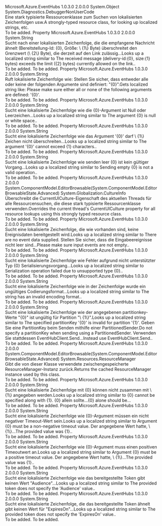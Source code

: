 <Type Name="Resources" FullName="Microsoft.Azure.EventHubs.Resources">
  <TypeSignature Language="C#" Value="public class Resources" />
  <TypeSignature Language="ILAsm" Value=".class public auto ansi beforefieldinit Resources extends System.Object" />
  <TypeSignature Language="DocId" Value="T:Microsoft.Azure.EventHubs.Resources" />
  <TypeSignature Language="VB.NET" Value="Public Class Resources" />
  <TypeSignature Language="F#" Value="type Resources = class" />
  <AssemblyInfo>
    <AssemblyName>Microsoft.Azure.EventHubs</AssemblyName>
    <AssemblyVersion>1.0.3.0</AssemblyVersion>
    <AssemblyVersion>2.0.0.0</AssemblyVersion>
  </AssemblyInfo>
  <Base>
    <BaseTypeName>System.Object</BaseTypeName>
  </Base>
  <Interfaces />
  <Attributes>
    <Attribute>
      <AttributeName>System.Diagnostics.DebuggerNonUserCode</AttributeName>
    </Attribute>
  </Attributes>
  <Docs>
    <summary>
               <span data-ttu-id="bdd46-101">Eine stark typisierte Ressourcenklasse zum Suchen von lokalisierten Zeichenfolgen usw.</span><span class="sxs-lookup"><span data-stu-id="bdd46-101">A strongly-typed resource class, for looking up localized strings, etc.</span></span>
            </summary>
    <remarks>To be added.</remarks>
  </Docs>
  <Members>
    <Member MemberName="AmqpMessageSizeExceeded">
      <MemberSignature Language="C#" Value="public static string AmqpMessageSizeExceeded { get; }" />
      <MemberSignature Language="ILAsm" Value=".property string AmqpMessageSizeExceeded" />
      <MemberSignature Language="DocId" Value="P:Microsoft.Azure.EventHubs.Resources.AmqpMessageSizeExceeded" />
      <MemberSignature Language="VB.NET" Value="Public Shared ReadOnly Property AmqpMessageSizeExceeded As String" />
      <MemberSignature Language="F#" Value="member this.AmqpMessageSizeExceeded : string" Usage="Microsoft.Azure.EventHubs.Resources.AmqpMessageSizeExceeded" />
      <MemberType>Property</MemberType>
      <AssemblyInfo>
        <AssemblyName>Microsoft.Azure.EventHubs</AssemblyName>
        <AssemblyVersion>1.0.3.0</AssemblyVersion>
        <AssemblyVersion>2.0.0.0</AssemblyVersion>
      </AssemblyInfo>
      <ReturnValue>
        <ReturnType>System.String</ReturnType>
      </ReturnValue>
      <Docs>
        <summary>
               <span data-ttu-id="bdd46-102">Sucht nach einer lokalisierten Zeichenfolge, die die empfangene Nachricht ähnelt (Bereitstellung-Id: {0}, Größe: \ {1\} Byte) überschreitet den Grenzwert (\ {2\} Byte), die derzeit auf den Link zulässig...</span><span class="sxs-lookup"><span data-stu-id="bdd46-102">Looks up a localized string similar to The received message (delivery-id:{0}, size:{1} bytes) exceeds the limit ({2} bytes) currently allowed on the link..</span></span>
            </summary>
        <value>To be added.</value>
        <remarks>To be added.</remarks>
      </Docs>
    </Member>
    <Member MemberName="ArgumentInvalidCombination">
      <MemberSignature Language="C#" Value="public static string ArgumentInvalidCombination { get; }" />
      <MemberSignature Language="ILAsm" Value=".property string ArgumentInvalidCombination" />
      <MemberSignature Language="DocId" Value="P:Microsoft.Azure.EventHubs.Resources.ArgumentInvalidCombination" />
      <MemberSignature Language="VB.NET" Value="Public Shared ReadOnly Property ArgumentInvalidCombination As String" />
      <MemberSignature Language="F#" Value="member this.ArgumentInvalidCombination : string" Usage="Microsoft.Azure.EventHubs.Resources.ArgumentInvalidCombination" />
      <MemberType>Property</MemberType>
      <AssemblyInfo>
        <AssemblyName>Microsoft.Azure.EventHubs</AssemblyName>
        <AssemblyVersion>1.0.3.0</AssemblyVersion>
        <AssemblyVersion>2.0.0.0</AssemblyVersion>
      </AssemblyInfo>
      <ReturnValue>
        <ReturnType>System.String</ReturnType>
      </ReturnValue>
      <Docs>
        <summary>
               <span data-ttu-id="bdd46-103">Ruft lokalisierte Zeichenfolge wie: Stellen Sie sicher, dass entweder alle oder keine der folgenden Argumente sind definiert: "{0}".</span><span class="sxs-lookup"><span data-stu-id="bdd46-103">Gets localized string like: Please make sure either all or none of the following arguments are defined: '{0}'.</span></span>
            </summary>
        <value>To be added.</value>
        <remarks>To be added.</remarks>
      </Docs>
    </Member>
    <Member MemberName="ArgumentNullOrWhiteSpace">
      <MemberSignature Language="C#" Value="public static string ArgumentNullOrWhiteSpace { get; }" />
      <MemberSignature Language="ILAsm" Value=".property string ArgumentNullOrWhiteSpace" />
      <MemberSignature Language="DocId" Value="P:Microsoft.Azure.EventHubs.Resources.ArgumentNullOrWhiteSpace" />
      <MemberSignature Language="VB.NET" Value="Public Shared ReadOnly Property ArgumentNullOrWhiteSpace As String" />
      <MemberSignature Language="F#" Value="member this.ArgumentNullOrWhiteSpace : string" Usage="Microsoft.Azure.EventHubs.Resources.ArgumentNullOrWhiteSpace" />
      <MemberType>Property</MemberType>
      <AssemblyInfo>
        <AssemblyName>Microsoft.Azure.EventHubs</AssemblyName>
        <AssemblyVersion>1.0.3.0</AssemblyVersion>
        <AssemblyVersion>2.0.0.0</AssemblyVersion>
      </AssemblyInfo>
      <ReturnValue>
        <ReturnType>System.String</ReturnType>
      </ReturnValue>
      <Docs>
        <summary>
               <span data-ttu-id="bdd46-104">Sucht eine lokalisierte Zeichenfolge wie die {0}-Argument ist Null oder Leerzeichen...</span><span class="sxs-lookup"><span data-stu-id="bdd46-104">Looks up a localized string similar to The argument {0} is null or white space..</span></span>
            </summary>
        <value>To be added.</value>
        <remarks>To be added.</remarks>
      </Docs>
    </Member>
    <Member MemberName="ArgumentStringTooBig">
      <MemberSignature Language="C#" Value="public static string ArgumentStringTooBig { get; }" />
      <MemberSignature Language="ILAsm" Value=".property string ArgumentStringTooBig" />
      <MemberSignature Language="DocId" Value="P:Microsoft.Azure.EventHubs.Resources.ArgumentStringTooBig" />
      <MemberSignature Language="VB.NET" Value="Public Shared ReadOnly Property ArgumentStringTooBig As String" />
      <MemberSignature Language="F#" Value="member this.ArgumentStringTooBig : string" Usage="Microsoft.Azure.EventHubs.Resources.ArgumentStringTooBig" />
      <MemberType>Property</MemberType>
      <AssemblyInfo>
        <AssemblyName>Microsoft.Azure.EventHubs</AssemblyName>
        <AssemblyVersion>1.0.3.0</AssemblyVersion>
        <AssemblyVersion>2.0.0.0</AssemblyVersion>
      </AssemblyInfo>
      <ReturnValue>
        <ReturnType>System.String</ReturnType>
      </ReturnValue>
      <Docs>
        <summary>
               <span data-ttu-id="bdd46-105">Sucht eine lokalisierte Zeichenfolge wie das Argument '{0}' darf \ {1\} Zeichen nicht überschreiten...</span><span class="sxs-lookup"><span data-stu-id="bdd46-105">Looks up a localized string similar to The argument '{0}' cannot exceed {1} characters..</span></span>
            </summary>
        <value>To be added.</value>
        <remarks>To be added.</remarks>
      </Docs>
    </Member>
    <Member MemberName="CannotSendAnEmptyEvent">
      <MemberSignature Language="C#" Value="public static string CannotSendAnEmptyEvent { get; }" />
      <MemberSignature Language="ILAsm" Value=".property string CannotSendAnEmptyEvent" />
      <MemberSignature Language="DocId" Value="P:Microsoft.Azure.EventHubs.Resources.CannotSendAnEmptyEvent" />
      <MemberSignature Language="VB.NET" Value="Public Shared ReadOnly Property CannotSendAnEmptyEvent As String" />
      <MemberSignature Language="F#" Value="member this.CannotSendAnEmptyEvent : string" Usage="Microsoft.Azure.EventHubs.Resources.CannotSendAnEmptyEvent" />
      <MemberType>Property</MemberType>
      <AssemblyInfo>
        <AssemblyName>Microsoft.Azure.EventHubs</AssemblyName>
        <AssemblyVersion>1.0.3.0</AssemblyVersion>
        <AssemblyVersion>2.0.0.0</AssemblyVersion>
      </AssemblyInfo>
      <ReturnValue>
        <ReturnType>System.String</ReturnType>
      </ReturnValue>
      <Docs>
        <summary>
               <span data-ttu-id="bdd46-106">Sucht eine lokalisierte Zeichenfolge wie senden leer {0} ist kein gültiger Vorgang...</span><span class="sxs-lookup"><span data-stu-id="bdd46-106">Looks up a localized string similar to Sending empty {0} is not a valid operation..</span></span>
            </summary>
        <value>To be added.</value>
        <remarks>To be added.</remarks>
      </Docs>
    </Member>
    <Member MemberName="Culture">
      <MemberSignature Language="C#" Value="public static System.Globalization.CultureInfo Culture { get; set; }" />
      <MemberSignature Language="ILAsm" Value=".property class System.Globalization.CultureInfo Culture" />
      <MemberSignature Language="DocId" Value="P:Microsoft.Azure.EventHubs.Resources.Culture" />
      <MemberSignature Language="VB.NET" Value="Public Shared Property Culture As CultureInfo" />
      <MemberSignature Language="F#" Value="member this.Culture : System.Globalization.CultureInfo with get, set" Usage="Microsoft.Azure.EventHubs.Resources.Culture" />
      <MemberType>Property</MemberType>
      <AssemblyInfo>
        <AssemblyName>Microsoft.Azure.EventHubs</AssemblyName>
        <AssemblyVersion>1.0.3.0</AssemblyVersion>
        <AssemblyVersion>2.0.0.0</AssemblyVersion>
      </AssemblyInfo>
      <Attributes>
        <Attribute>
          <AttributeName>System.ComponentModel.EditorBrowsable(System.ComponentModel.EditorBrowsableState.Advanced)</AttributeName>
        </Attribute>
      </Attributes>
      <ReturnValue>
        <ReturnType>System.Globalization.CultureInfo</ReturnType>
      </ReturnValue>
      <Docs>
        <summary>
               <span data-ttu-id="bdd46-107">Überschreibt die CurrentUICulture-Eigenschaft des aktuellen Threads für alle Ressourcensuchen, die diese stark typisierte Ressourcenklasse verwenden.</span><span class="sxs-lookup"><span data-stu-id="bdd46-107">Overrides the current thread's CurrentUICulture property for all resource lookups using this strongly typed resource class.</span></span>
               </summary>
        <value>To be added.</value>
        <remarks>To be added.</remarks>
      </Docs>
    </Member>
    <Member MemberName="EventDataListIsNullOrEmpty">
      <MemberSignature Language="C#" Value="public static string EventDataListIsNullOrEmpty { get; }" />
      <MemberSignature Language="ILAsm" Value=".property string EventDataListIsNullOrEmpty" />
      <MemberSignature Language="DocId" Value="P:Microsoft.Azure.EventHubs.Resources.EventDataListIsNullOrEmpty" />
      <MemberSignature Language="VB.NET" Value="Public Shared ReadOnly Property EventDataListIsNullOrEmpty As String" />
      <MemberSignature Language="F#" Value="member this.EventDataListIsNullOrEmpty : string" Usage="Microsoft.Azure.EventHubs.Resources.EventDataListIsNullOrEmpty" />
      <MemberType>Property</MemberType>
      <AssemblyInfo>
        <AssemblyName>Microsoft.Azure.EventHubs</AssemblyName>
        <AssemblyVersion>1.0.3.0</AssemblyVersion>
        <AssemblyVersion>2.0.0.0</AssemblyVersion>
      </AssemblyInfo>
      <ReturnValue>
        <ReturnType>System.String</ReturnType>
      </ReturnValue>
      <Docs>
        <summary>
               <span data-ttu-id="bdd46-108">Sucht eine lokalisierte Zeichenfolge, die wie vorhanden sind, keine Ereignisdaten bereitgestellt wird.</span><span class="sxs-lookup"><span data-stu-id="bdd46-108">Looks up a localized string similar to There are no event data supplied.</span></span> <span data-ttu-id="bdd46-109">Stellen Sie sicher, dass die Eingabeereignisse nicht leer sind...</span><span class="sxs-lookup"><span data-stu-id="bdd46-109">Please make sure input events are not empty..</span></span>
            </summary>
        <value>To be added.</value>
        <remarks>To be added.</remarks>
      </Docs>
    </Member>
    <Member MemberName="FailedToSerializeUnsupportedType">
      <MemberSignature Language="C#" Value="public static string FailedToSerializeUnsupportedType { get; }" />
      <MemberSignature Language="ILAsm" Value=".property string FailedToSerializeUnsupportedType" />
      <MemberSignature Language="DocId" Value="P:Microsoft.Azure.EventHubs.Resources.FailedToSerializeUnsupportedType" />
      <MemberSignature Language="VB.NET" Value="Public Shared ReadOnly Property FailedToSerializeUnsupportedType As String" />
      <MemberSignature Language="F#" Value="member this.FailedToSerializeUnsupportedType : string" Usage="Microsoft.Azure.EventHubs.Resources.FailedToSerializeUnsupportedType" />
      <MemberType>Property</MemberType>
      <AssemblyInfo>
        <AssemblyName>Microsoft.Azure.EventHubs</AssemblyName>
        <AssemblyVersion>1.0.3.0</AssemblyVersion>
        <AssemblyVersion>2.0.0.0</AssemblyVersion>
      </AssemblyInfo>
      <ReturnValue>
        <ReturnType>System.String</ReturnType>
      </ReturnValue>
      <Docs>
        <summary>
               <span data-ttu-id="bdd46-110">Sucht eine lokalisierte Zeichenfolge wie Fehler aufgrund nicht unterstützter Typ {0} Serialisierungsvorgang...</span><span class="sxs-lookup"><span data-stu-id="bdd46-110">Looks up a localized string similar to Serialization operation failed due to unsupported type {0}..</span></span>
            </summary>
        <value>To be added.</value>
        <remarks>To be added.</remarks>
      </Docs>
    </Member>
    <Member MemberName="InvalidEncoding">
      <MemberSignature Language="C#" Value="public static string InvalidEncoding { get; }" />
      <MemberSignature Language="ILAsm" Value=".property string InvalidEncoding" />
      <MemberSignature Language="DocId" Value="P:Microsoft.Azure.EventHubs.Resources.InvalidEncoding" />
      <MemberSignature Language="VB.NET" Value="Public Shared ReadOnly Property InvalidEncoding As String" />
      <MemberSignature Language="F#" Value="member this.InvalidEncoding : string" Usage="Microsoft.Azure.EventHubs.Resources.InvalidEncoding" />
      <MemberType>Property</MemberType>
      <AssemblyInfo>
        <AssemblyName>Microsoft.Azure.EventHubs</AssemblyName>
        <AssemblyVersion>1.0.3.0</AssemblyVersion>
        <AssemblyVersion>2.0.0.0</AssemblyVersion>
      </AssemblyInfo>
      <ReturnValue>
        <ReturnType>System.String</ReturnType>
      </ReturnValue>
      <Docs>
        <summary>
               <span data-ttu-id="bdd46-111">Sucht eine lokalisierte Zeichenfolge wie in der Zeichenfolge wurde ein ungültiges Codierungsformat...</span><span class="sxs-lookup"><span data-stu-id="bdd46-111">Looks up a localized string similar to The string has an invalid encoding format..</span></span>
            </summary>
        <value>To be added.</value>
        <remarks>To be added.</remarks>
      </Docs>
    </Member>
    <Member MemberName="PartitionInvalidPartitionKey">
      <MemberSignature Language="C#" Value="public static string PartitionInvalidPartitionKey { get; }" />
      <MemberSignature Language="ILAsm" Value=".property string PartitionInvalidPartitionKey" />
      <MemberSignature Language="DocId" Value="P:Microsoft.Azure.EventHubs.Resources.PartitionInvalidPartitionKey" />
      <MemberSignature Language="VB.NET" Value="Public Shared ReadOnly Property PartitionInvalidPartitionKey As String" />
      <MemberSignature Language="F#" Value="member this.PartitionInvalidPartitionKey : string" Usage="Microsoft.Azure.EventHubs.Resources.PartitionInvalidPartitionKey" />
      <MemberType>Property</MemberType>
      <AssemblyInfo>
        <AssemblyName>Microsoft.Azure.EventHubs</AssemblyName>
        <AssemblyVersion>1.0.3.0</AssemblyVersion>
        <AssemblyVersion>2.0.0.0</AssemblyVersion>
      </AssemblyInfo>
      <ReturnValue>
        <ReturnType>System.String</ReturnType>
      </ReturnValue>
      <Docs>
        <summary>
               <span data-ttu-id="bdd46-112">Sucht eine lokalisierte Zeichenfolge wie der angegebenen partitionkey-Werte "{0}" ist ungültig für Partition "\ {1\}".</span><span class="sxs-lookup"><span data-stu-id="bdd46-112">Looks up a localized string similar to The specified partitionKey '{0}' is invalid for partition '{1}'.</span></span> <span data-ttu-id="bdd46-113">Geben Sie eine PartitionKey beim Senden mithilfe einer PartitionedSender.</span><span class="sxs-lookup"><span data-stu-id="bdd46-113">Do not specify a partitionKey when sending using a PartitionedSender.</span></span>  <span data-ttu-id="bdd46-114">Verwenden Sie stattdessen EventHubClient.Send...</span><span class="sxs-lookup"><span data-stu-id="bdd46-114">Instead use EventHubClient.Send..</span></span>
            </summary>
        <value>To be added.</value>
        <remarks>To be added.</remarks>
      </Docs>
    </Member>
    <Member MemberName="ResourceManager">
      <MemberSignature Language="C#" Value="public static System.Resources.ResourceManager ResourceManager { get; }" />
      <MemberSignature Language="ILAsm" Value=".property class System.Resources.ResourceManager ResourceManager" />
      <MemberSignature Language="DocId" Value="P:Microsoft.Azure.EventHubs.Resources.ResourceManager" />
      <MemberSignature Language="VB.NET" Value="Public Shared ReadOnly Property ResourceManager As ResourceManager" />
      <MemberSignature Language="F#" Value="member this.ResourceManager : System.Resources.ResourceManager" Usage="Microsoft.Azure.EventHubs.Resources.ResourceManager" />
      <MemberType>Property</MemberType>
      <AssemblyInfo>
        <AssemblyName>Microsoft.Azure.EventHubs</AssemblyName>
        <AssemblyVersion>1.0.3.0</AssemblyVersion>
        <AssemblyVersion>2.0.0.0</AssemblyVersion>
      </AssemblyInfo>
      <Attributes>
        <Attribute>
          <AttributeName>System.ComponentModel.EditorBrowsable(System.ComponentModel.EditorBrowsableState.Advanced)</AttributeName>
        </Attribute>
      </Attributes>
      <ReturnValue>
        <ReturnType>System.Resources.ResourceManager</ReturnType>
      </ReturnValue>
      <Docs>
        <summary>
               <span data-ttu-id="bdd46-115">Gibt die von dieser Klasse verwendete zwischengespeicherte ResourceManager-Instanz zurück.</span><span class="sxs-lookup"><span data-stu-id="bdd46-115">Returns the cached ResourceManager instance used by this class.</span></span>
            </summary>
        <value>To be added.</value>
        <remarks>To be added.</remarks>
      </Docs>
    </Member>
    <Member MemberName="SasTokenShouldBeAlone">
      <MemberSignature Language="C#" Value="public static string SasTokenShouldBeAlone { get; }" />
      <MemberSignature Language="ILAsm" Value=".property string SasTokenShouldBeAlone" />
      <MemberSignature Language="DocId" Value="P:Microsoft.Azure.EventHubs.Resources.SasTokenShouldBeAlone" />
      <MemberSignature Language="VB.NET" Value="Public Shared ReadOnly Property SasTokenShouldBeAlone As String" />
      <MemberSignature Language="F#" Value="member this.SasTokenShouldBeAlone : string" Usage="Microsoft.Azure.EventHubs.Resources.SasTokenShouldBeAlone" />
      <MemberType>Property</MemberType>
      <AssemblyInfo>
        <AssemblyName>Microsoft.Azure.EventHubs</AssemblyName>
        <AssemblyVersion>1.0.3.0</AssemblyVersion>
        <AssemblyVersion>2.0.0.0</AssemblyVersion>
      </AssemblyInfo>
      <ReturnValue>
        <ReturnType>System.String</ReturnType>
      </ReturnValue>
      <Docs>
        <summary>
               <span data-ttu-id="bdd46-116">Sucht eine lokalisierte Zeichenfolge mit {0} können nicht zusammen mit \ {1\} angegeben werden.</span><span class="sxs-lookup"><span data-stu-id="bdd46-116">Looks up a localized string similar to {0} cannot be specified along with {1}.</span></span> <span data-ttu-id="bdd46-117">{0} allein sollte...</span><span class="sxs-lookup"><span data-stu-id="bdd46-117">{0} alone should be...</span></span>
            </summary>
        <value>To be added.</value>
        <remarks>To be added.</remarks>
      </Docs>
    </Member>
    <Member MemberName="TimeoutMustBeNonNegative">
      <MemberSignature Language="C#" Value="public static string TimeoutMustBeNonNegative { get; }" />
      <MemberSignature Language="ILAsm" Value=".property string TimeoutMustBeNonNegative" />
      <MemberSignature Language="DocId" Value="P:Microsoft.Azure.EventHubs.Resources.TimeoutMustBeNonNegative" />
      <MemberSignature Language="VB.NET" Value="Public Shared ReadOnly Property TimeoutMustBeNonNegative As String" />
      <MemberSignature Language="F#" Value="member this.TimeoutMustBeNonNegative : string" Usage="Microsoft.Azure.EventHubs.Resources.TimeoutMustBeNonNegative" />
      <MemberType>Property</MemberType>
      <AssemblyInfo>
        <AssemblyName>Microsoft.Azure.EventHubs</AssemblyName>
        <AssemblyVersion>1.0.3.0</AssemblyVersion>
        <AssemblyVersion>2.0.0.0</AssemblyVersion>
      </AssemblyInfo>
      <ReturnValue>
        <ReturnType>System.String</ReturnType>
      </ReturnValue>
      <Docs>
        <summary>
               <span data-ttu-id="bdd46-118">Sucht eine lokalisierte Zeichenfolge wie {0}-Argument müssen ein nicht negativer Timeout-Wert sein.</span><span class="sxs-lookup"><span data-stu-id="bdd46-118">Looks up a localized string similar to Argument {0} must be a non-negative timeout value.</span></span> <span data-ttu-id="bdd46-119">Der angegebene Wert hatte, \ {1\}...</span><span class="sxs-lookup"><span data-stu-id="bdd46-119">The provided value was {1}..</span></span>
            </summary>
        <value>To be added.</value>
        <remarks>To be added.</remarks>
      </Docs>
    </Member>
    <Member MemberName="TimeoutMustBePositive">
      <MemberSignature Language="C#" Value="public static string TimeoutMustBePositive { get; }" />
      <MemberSignature Language="ILAsm" Value=".property string TimeoutMustBePositive" />
      <MemberSignature Language="DocId" Value="P:Microsoft.Azure.EventHubs.Resources.TimeoutMustBePositive" />
      <MemberSignature Language="VB.NET" Value="Public Shared ReadOnly Property TimeoutMustBePositive As String" />
      <MemberSignature Language="F#" Value="member this.TimeoutMustBePositive : string" Usage="Microsoft.Azure.EventHubs.Resources.TimeoutMustBePositive" />
      <MemberType>Property</MemberType>
      <AssemblyInfo>
        <AssemblyName>Microsoft.Azure.EventHubs</AssemblyName>
        <AssemblyVersion>1.0.3.0</AssemblyVersion>
        <AssemblyVersion>2.0.0.0</AssemblyVersion>
      </AssemblyInfo>
      <ReturnValue>
        <ReturnType>System.String</ReturnType>
      </ReturnValue>
      <Docs>
        <summary>
               <span data-ttu-id="bdd46-120">Sucht eine lokalisierte Zeichenfolge wie {0}-Argument muss einen positiven Timeoutwert an.</span><span class="sxs-lookup"><span data-stu-id="bdd46-120">Looks up a localized string similar to Argument {0} must be a positive timeout value.</span></span> <span data-ttu-id="bdd46-121">Der angegebene Wert hatte, \ {1\}...</span><span class="sxs-lookup"><span data-stu-id="bdd46-121">The provided value was {1}..</span></span>
            </summary>
        <value>To be added.</value>
        <remarks>To be added.</remarks>
      </Docs>
    </Member>
    <Member MemberName="TokenMissingAudience">
      <MemberSignature Language="C#" Value="public static string TokenMissingAudience { get; }" />
      <MemberSignature Language="ILAsm" Value=".property string TokenMissingAudience" />
      <MemberSignature Language="DocId" Value="P:Microsoft.Azure.EventHubs.Resources.TokenMissingAudience" />
      <MemberSignature Language="VB.NET" Value="Public Shared ReadOnly Property TokenMissingAudience As String" />
      <MemberSignature Language="F#" Value="member this.TokenMissingAudience : string" Usage="Microsoft.Azure.EventHubs.Resources.TokenMissingAudience" />
      <MemberType>Property</MemberType>
      <AssemblyInfo>
        <AssemblyName>Microsoft.Azure.EventHubs</AssemblyName>
        <AssemblyVersion>1.0.3.0</AssemblyVersion>
        <AssemblyVersion>2.0.0.0</AssemblyVersion>
      </AssemblyInfo>
      <ReturnValue>
        <ReturnType>System.String</ReturnType>
      </ReturnValue>
      <Docs>
        <summary>
               <span data-ttu-id="bdd46-122">Sucht eine lokalisierte Zeichenfolge wie das bereitgestellte Token gibt keinen Wert "Audience"...</span><span class="sxs-lookup"><span data-stu-id="bdd46-122">Looks up a localized string similar to The provided token does not specify the 'Audience' value..</span></span>
            </summary>
        <value>To be added.</value>
        <remarks>To be added.</remarks>
      </Docs>
    </Member>
    <Member MemberName="TokenMissingExpiresOn">
      <MemberSignature Language="C#" Value="public static string TokenMissingExpiresOn { get; }" />
      <MemberSignature Language="ILAsm" Value=".property string TokenMissingExpiresOn" />
      <MemberSignature Language="DocId" Value="P:Microsoft.Azure.EventHubs.Resources.TokenMissingExpiresOn" />
      <MemberSignature Language="VB.NET" Value="Public Shared ReadOnly Property TokenMissingExpiresOn As String" />
      <MemberSignature Language="F#" Value="member this.TokenMissingExpiresOn : string" Usage="Microsoft.Azure.EventHubs.Resources.TokenMissingExpiresOn" />
      <MemberType>Property</MemberType>
      <AssemblyInfo>
        <AssemblyName>Microsoft.Azure.EventHubs</AssemblyName>
        <AssemblyVersion>1.0.3.0</AssemblyVersion>
        <AssemblyVersion>2.0.0.0</AssemblyVersion>
      </AssemblyInfo>
      <ReturnValue>
        <ReturnType>System.String</ReturnType>
      </ReturnValue>
      <Docs>
        <summary>
               <span data-ttu-id="bdd46-123">Sucht eine lokalisierte Zeichenfolge, die das bereitgestellte Token ähnelt gibt keinen Wert für "ExpiresOn"...</span><span class="sxs-lookup"><span data-stu-id="bdd46-123">Looks up a localized string similar to The provided token does not specify the 'ExpiresOn' value..</span></span>
            </summary>
        <value>To be added.</value>
        <remarks>To be added.</remarks>
      </Docs>
    </Member>
  </Members>
</Type>